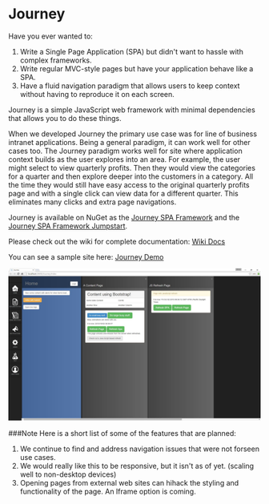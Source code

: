 # Journey
Have you ever wanted to:
   1. Write a Single Page Application (SPA) but didn't want to hassle with complex frameworks.
   2. Write regular MVC-style pages but have your application behave like a SPA.
   3. Have a fluid navigation paradigm that allows users to keep context without having to reproduce it on each screen.

Journey is a simple JavaScript web framework with minimal dependencies that allows you to do these things.

When we developed Journey the primary use case was for line of business intranet applications. Being a general paradigm, it can work well for other cases too. The Journey paradigm works well for site where application context builds as the user explores into an area. For example, the user might select to view quarterly profits. Then they would view the categories for a quarter and then explore deeper into the customers in a category. All the time they would still have easy access to the original quarterly profits page and with a single click can view data for a different quarter. This eliminates many clicks and extra page navigations.

Journey is available on NuGet as the [Journey SPA Framework](https://www.nuget.org/packages/Intellitect.Journey/) and the [Journey SPA Framework Jumpstart](https://www.nuget.org/packages/Intellitect.Journey.Jumpstart/). 

Please check out the wiki for complete documentation: [Wiki Docs](https://github.com/IntelliTect/journey/wiki/Home)

You can see a sample site here: [Journey Demo](http://journeydemo.azurewebsites.net/Journey)

![Journey Screenshot](JourneyScreenShot.jpg "Journey Screenshot")

###Note
Here is a short list of some of the features that are planned: 
   1. We continue to find and address navigation issues that were not forseen use cases.
   2. We would really like this to be responsive, but it isn't as of yet. (scaling well to non-desktop devices)
   3. Opening pages from external web sites can hihack the styling and functionality of the page. An Iframe option is coming.
